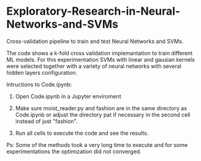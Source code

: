 # Exploratory-Research-in-Neural-Networks-and-SVMs
Cross-validation pipeline to train and test Neural Networks and SVMs.

The code shows a k-fold cross validation implemantation to train different ML models.
For this experimentation SVMs with linear and gausian kernels were selected together with a variety of neural networks with several hidden layers configuration.

Intructions to Code.ipynb:

1. Open Code.ipynb in a Jupyter enviroment

2. Make sure moist_reader.py and fashion are in the same directory as Code.ipynb or adjust the directory pat if necessary in the second cell instead of just "fashion".

3. Run all cells to execute the code and see the results.

Ps: Some of the methods took a very long time to execute and for some experimentations the optimization did not converged.
